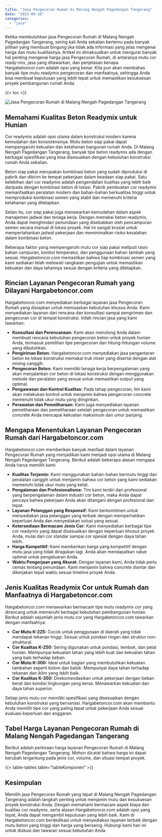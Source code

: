 ```yaml
---
title: "Jasa Pengecoran Rumah di Malang Nengah Pagedangan Tangerang"
date: "2023-09-16"
categories: 
  - "jasa"
---
```



Ketika membutuhkan jasa Pengecoran Rumah di Malang Nengah Pagedangan Tangerang, sering kali Anda sekalian bertemu pada banyak pilihan yang membuat bingung jika tidak ada informasi yang jelas mengenai harga dan mutu kualitasnya. Artikel ini dimaksudkan untuk mengurai banyak hal penting mengenai harga jasa Pengecoran Rumah, di antaranya mutu cor ready-mix, jasa yang ditawarkan, dan penjelasan kenapa Hargabetoncor.com adalah opsi yang benar. Kita pun akan membahas banyak tipe mutu readymix pengecoran dan manfaatnya, sehingga Anda bisa membuat keputusan yang lebih tepat untuk memastikan kesuksesan proyek pembangunan rumah Anda.

{{< toc >}}

![Jasa Pengecoran Rumah di Malang Nengah Pagedangan Tangerang](https://hargareadymixid.github.io/hbc/readymix-hbc%20(38).png)

## Memahami Kualitas Beton Readymix untuk Hunian

Cor readymix adalah opsi utama dalam konstruksi modern karena kemudahan dan konsistensinya. Mutu beton siap pakai dapat mempengaruhi kekuatan dan ketahanan bangunan rumah Anda. Di Malang Nengah Pagedangan Tangerang, banyak tipe beton readymix ada dengan berbagai spesifikasi yang bisa disesuaikan dengan kebutuhan konstruksi rumah Anda sekalian.

Beton siap pakai merupakan kombinasi beton yang sudah diproduksi di pabrik dan dikirim ke tempat pekerjaan dalam keadaan siap pakai. Satu kelebihan dari cor readymix adalah pengendalian kualitas yang lebih baik daripada dengan kombinasi beton di lokasi. Pabrik pembuatan cor readymix memanfaatkan peralatan modern dan bahan-bahan berkualitas tinggi untuk memproduksi kombinasi semen yang stabil dan memenuhi kriteria ketahanan yang ditetapkan.

Selain itu, cor siap pakai juga menawarkan kemudahan dalam aspek manajemen jadwal dan tenaga kerja. Dengan memakai beton readymix, Anda dapat menghindari penundaan yang disebabkan oleh pencampuran semen secara manual di lokasi proyek. Hal ini sangat krusial untuk mempertahankan jadwal pekerjaan dan meminimalkan risiko kesalahan dalam kombinasi beton.

Beberapa faktor yang mempengaruhi mutu cor siap pakai meliputi rasio bahan campuran, kontrol temperatur, dan penggunaan bahan tambah yang sesuai. Hargabetoncor.com memastikan bahwa tiap kombinasi semen yang kami sediakan telah melewati rangkaian pengujian untuk memastikan kekuatan dan daya tahannya sesuai dengan kriteria yang ditetapkan.

## Rincian Layanan Pengecoran Rumah yang Dilayani Hargabetoncor.com

Hargabetoncor.com menyediakan berbagai layanan jasa Pengecoran Rumah yang disiapkan untuk memuaskan kebutuhan khusus Anda. Kami menyediakan layanan dari rencana dan konsultasi sampai pengiriman dan pengecoran cor di tempat konstruksi. Inilah rincian jasa yang kami tawarkan:

- **Konsultasi dan Perencanaan:** Kami akan menolong Anda dalam membuat rencana kebutuhan pengecoran beton untuk proyek hunian Anda, termasuk pemilihan tipe pengecoran dan hitung-hitungan volume yang dibutuhkan.
- **Pengiriman Beton:** Hargabetoncor.com menyediakan jasa pengantaran beton ke lokasi konstruksi memakai truk mixer yang disertai dengan alat mixing canggih.
- **Pengecoran Beton:** Kami memiliki tenaga kerja berpengalaman yang akan menjalankan cor beton di lokasi konstruksi dengan menggunakan metode dan peralatan yang sesuai untuk memastikan output yang optimal.
- **Pengawasan dan Kontrol Kualitas:** Pada tahap pengecoran, tim kami akan melakukan kontrol untuk menjamin bahwa pengecoran concrete memenuhi tolak ukur mutu yang diinginkan.
- **Perawatan dan Pemeliharaan:** Kami juga menyediakan layanan pemeliharaan dan pemeliharaan setelah pengecoran untuk memastikan concrete Anda mencapai kekuatan maksimum dan umur panjang.

## Mengapa Menentukan Layanan Pengecoran Rumah dari Hargabetoncor.com

Hargabetoncor.com memberikan banyak manfaat dalam layanan Pengecoran Rumah yang menjadikan kami menjadi opsi utama di Malang Nengah Pagedangan Tangerang. Berikut adalah beberapa alasan mengapa Anda harus memilih kami:

- **Kualitas Terjamin:** Kami menggunakan bahan-bahan bermutu tinggi dan peralatan canggih untuk menjamin bahwa cor beton yang kami sediakan memenuhi tolak ukur mutu yang ketat.
- **Pengalaman dan Profesionalisme:** Tim kami terdiri dari profesional yang berpengalaman dalam industri cor beton, maka Anda dapat percaya bahwa pekerjaan Anda akan ditangani dengan profesional dan tepat.
- **Layanan Pelanggan yang Responsif:** Kami berkomitmen untuk menyediakan jasa pelanggan yang terbaik dengan memperhatikan keperluan Anda dan menyediakan solusi yang sesuai.
- **Ketersediaan Bermacam Jenis Cor:** Kami menyediakan berbagai tipe cor readymix yang dapat disesuaikan dengan keperluan khusus proyek Anda, mulai dari cor standar sampai cor spesial dengan daya tahan lebih.
- **Harga Kompetitif:** Kami memberikan harga yang kompetitif dengan mutu jasa yang tidak diragukan lagi. Anda akan mendapatkan value optimal untuk pengeluaran Anda.
- **Waktu Pengerjaan yang Akurat:** Dengan layanan kami, Anda tidak perlu cemas tentang penundaan. Kami menjamin bahwa concrete diantar dan dikerjakan tepat waktu sesuai timeline proyek Anda.

## Jenis Kualitas Readymix Cor untuk Rumah dan Manfaatnya di Hargabetoncor.com

Hargabetoncor.com menawarkan bermacam tipe mutu readymix cor yang dirancang untuk memenuhi berbagai kebutuhan pembangunan hunian. Berikut adalah sejumlah jenis mutu cor yang Hargabetoncor.com tawarkan dengan manfaatnya:

- **Cor Mutu K-225:** Cocok untuk penggunaan di daerah yang tidak mendapat tekanan tinggi. Sesuai untuk pondasi ringan dan struktur non-struktural.
- **Cor Kualitas K-250:** Sering digunakan untuk pondasi, tembok, dan pelat hunian. Mempunyai kekuatan tahan yang lebih kuat dan kekuatan tahan yang baik terhadap beban.
- **Cor Mutu K-300:** Ideal untuk bagian yang membutuhkan kekuatan tambahan seperti kolom dan balok. Mempunyai daya tahan terhadap tekanan dan iklim yang lebih baik.
- **Cor Kualitas K-350:** Direkomendasikan untuk pekerjaan dengan beban berat dan kondisi lingkungan yang keras. Menawarkan kekuatan dan daya tahan superior.

Setiap jenis mutu cor memiliki spesifikasi yang disesuaikan dengan kebutuhan konstruksi yang bervariasi. Hargabetoncor.com akan membantu Anda memilih tipe cor yang paling tepat untuk pekerjaan Anda sesuai evaluasi keperluan dan anggaran.

## Tabel Harga Layanan Pengecoran Rumah di Malang Nengah Pagedangan Tangerang

Berikut adalah perkiraan harga layanan Pengecoran Rumah di Malang Nengah Pagedangan Tangerang. Mohon dicatat bahwa harga ini dapat berubah tergantung pada jenis cor, volume, dan situasi tempat proyek.

{{< table-tables table="tableKomponen" >}}

## Kesimpulan

Memilih jasa Pengecoran Rumah yang tepat di Malang Nengah Pagedangan Tangerang adalah langkah penting untuk menjamin mutu dan kesuksesan proyek konstruksi Anda. Dengan memahami bermacam aspek biaya dan kualitas cor readymix, serta alasan Hargabetoncor.com adalah opsi yang tepat, Anda dapat mengambil keputusan yang lebih baik. Kami di Hargabetoncor.com berdedikasi untuk menyediakan layanan terbaik dengan mutu beton yang tinggi dan harga yang bersaing. Hubungi kami hari ini untuk diskusi dan tawaran sesuai kebutuhan Anda.
